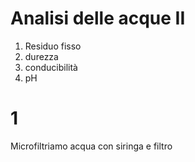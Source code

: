 # Analisi delle acque II
1. Residuo fisso
2. durezza
3. conducibilità
4. pH

# 1
Microfiltriamo acqua con siringa e filtro

<!--stackedit_data:
eyJoaXN0b3J5IjpbLTExMzk4NTY1NzQsMTcyNjMwNDc4OF19
-->